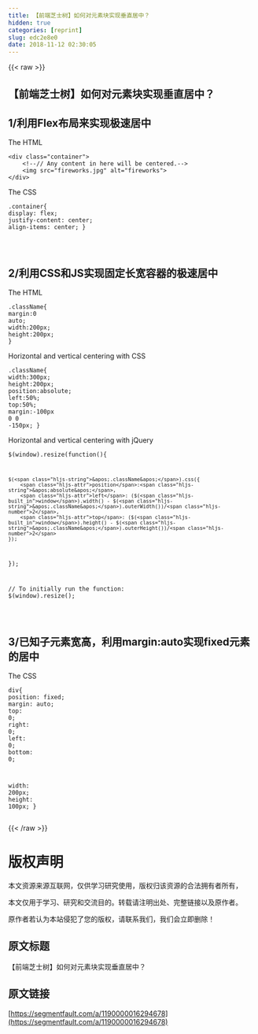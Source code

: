```yaml
---
title: 【前端芝士树】如何对元素块实现垂直居中？
hidden: true
categories: [reprint]
slug: edc2e8e0
date: 2018-11-12 02:30:05
---
```


{{< raw >}}
<h2 id="articleHeader0">&#x3010;&#x524D;&#x7AEF;&#x829D;&#x58EB;&#x6811;&#x3011;&#x5982;&#x4F55;&#x5BF9;&#x5143;&#x7D20;&#x5757;&#x5B9E;&#x73B0;&#x5782;&#x76F4;&#x5C45;&#x4E2D;&#xFF1F;</h2><h2 id="articleHeader1">1/&#x5229;&#x7528;Flex&#x5E03;&#x5C40;&#x6765;&#x5B9E;&#x73B0;&#x6781;&#x901F;&#x5C45;&#x4E2D;</h2><p>The HTML</p><div class="widget-codetool" style="display:none"><div class="widget-codetool--inner"><span class="selectCode code-tool" data-toggle="tooltip" data-placement="top" title="" data-original-title="&#x5168;&#x9009;"></span> <span type="button" class="copyCode code-tool" data-toggle="tooltip" data-placement="top" data-clipboard-text="&lt;div class=&quot;container&quot;&gt;
    &lt;!--// Any content in here will be centered.--&gt;
    &lt;img src=&quot;fireworks.jpg&quot; alt=&quot;fireworks&quot;&gt;
&lt;/div&gt;
" title="" data-original-title="&#x590D;&#x5236;"></span> <span type="button" class="saveToNote code-tool" data-toggle="tooltip" data-placement="top" title="" data-original-title="&#x653E;&#x8FDB;&#x7B14;&#x8BB0;"></span></div></div><pre class="hljs javascript"><code>&lt;div <span class="hljs-class"><span class="hljs-keyword">class</span></span>=<span class="hljs-string">&quot;container&quot;</span>&gt;
    <span class="xml"><span class="hljs-comment">&lt;!--// Any content in here will be centered.--&gt;</span>
    <span class="hljs-tag">&lt;<span class="hljs-name">img</span> <span class="hljs-attr">src</span>=<span class="hljs-string">&quot;fireworks.jpg&quot;</span> <span class="hljs-attr">alt</span>=<span class="hljs-string">&quot;fireworks&quot;</span>&gt;</span>
<span class="hljs-tag">&lt;/<span class="hljs-name">div</span>&gt;</span>
</span></code></pre><p>The CSS</p><div class="widget-codetool" style="display:none"><div class="widget-codetool--inner"><span class="selectCode code-tool" data-toggle="tooltip" data-placement="top" title="" data-original-title="&#x5168;&#x9009;"></span> <span type="button" class="copyCode code-tool" data-toggle="tooltip" data-placement="top" data-clipboard-text=".container{
    display: flex;
    justify-content: center;
    align-items: center;
}

" title="" data-original-title="&#x590D;&#x5236;"></span> <span type="button" class="saveToNote code-tool" data-toggle="tooltip" data-placement="top" title="" data-original-title="&#x653E;&#x8FDB;&#x7B14;&#x8BB0;"></span></div></div><pre class="hljs css"><code><span class="hljs-selector-class">.container</span>{
    <span class="hljs-attribute">display</span>: flex;
    <span class="hljs-attribute">justify-content</span>: center;
    <span class="hljs-attribute">align-items</span>: center;
}

</code></pre><h2 id="articleHeader2">2/&#x5229;&#x7528;CSS&#x548C;JS&#x5B9E;&#x73B0;&#x56FA;&#x5B9A;&#x957F;&#x5BBD;&#x5BB9;&#x5668;&#x7684;&#x6781;&#x901F;&#x5C45;&#x4E2D;</h2><p>The HTML</p><div class="widget-codetool" style="display:none"><div class="widget-codetool--inner"><span class="selectCode code-tool" data-toggle="tooltip" data-placement="top" title="" data-original-title="&#x5168;&#x9009;"></span> <span type="button" class="copyCode code-tool" data-toggle="tooltip" data-placement="top" data-clipboard-text=".className{
    margin:0 auto;
    width:200px;
    height:200px;
}
" title="" data-original-title="&#x590D;&#x5236;"></span> <span type="button" class="saveToNote code-tool" data-toggle="tooltip" data-placement="top" title="" data-original-title="&#x653E;&#x8FDB;&#x7B14;&#x8BB0;"></span></div></div><pre class="hljs css"><code><span class="hljs-selector-class">.className</span>{
    <span class="hljs-attribute">margin</span>:<span class="hljs-number">0</span> auto;
    <span class="hljs-attribute">width</span>:<span class="hljs-number">200px</span>;
    <span class="hljs-attribute">height</span>:<span class="hljs-number">200px</span>;
}
</code></pre><p>Horizontal and vertical centering with CSS</p><div class="widget-codetool" style="display:none"><div class="widget-codetool--inner"><span class="selectCode code-tool" data-toggle="tooltip" data-placement="top" title="" data-original-title="&#x5168;&#x9009;"></span> <span type="button" class="copyCode code-tool" data-toggle="tooltip" data-placement="top" data-clipboard-text=".className{
    width:300px;
    height:200px;
    position:absolute;
    left:50%;
    top:50%;
    margin:-100px 0 0 -150px;
}
" title="" data-original-title="&#x590D;&#x5236;"></span> <span type="button" class="saveToNote code-tool" data-toggle="tooltip" data-placement="top" title="" data-original-title="&#x653E;&#x8FDB;&#x7B14;&#x8BB0;"></span></div></div><pre class="hljs css"><code><span class="hljs-selector-class">.className</span>{
    <span class="hljs-attribute">width</span>:<span class="hljs-number">300px</span>;
    <span class="hljs-attribute">height</span>:<span class="hljs-number">200px</span>;
    <span class="hljs-attribute">position</span>:absolute;
    <span class="hljs-attribute">left</span>:<span class="hljs-number">50%</span>;
    <span class="hljs-attribute">top</span>:<span class="hljs-number">50%</span>;
    <span class="hljs-attribute">margin</span>:-<span class="hljs-number">100px</span> <span class="hljs-number">0</span> <span class="hljs-number">0</span> -<span class="hljs-number">150px</span>;
}
</code></pre><p>Horizontal and vertical centering with jQuery</p><div class="widget-codetool" style="display:none"><div class="widget-codetool--inner"><span class="selectCode code-tool" data-toggle="tooltip" data-placement="top" title="" data-original-title="&#x5168;&#x9009;"></span> <span type="button" class="copyCode code-tool" data-toggle="tooltip" data-placement="top" data-clipboard-text="$(window).resize(function(){

    $(&apos;.className&apos;).css({
        position:&apos;absolute&apos;,
        left: ($(window).width() - $(&apos;.className&apos;).outerWidth())/2,
        top: ($(window).height() - $(&apos;.className&apos;).outerHeight())/2
    });

});

// To initially run the function:
$(window).resize();

" title="" data-original-title="&#x590D;&#x5236;"></span> <span type="button" class="saveToNote code-tool" data-toggle="tooltip" data-placement="top" title="" data-original-title="&#x653E;&#x8FDB;&#x7B14;&#x8BB0;"></span></div></div><pre class="hljs javascript"><code>$(<span class="hljs-built_in">window</span>).resize(<span class="hljs-function"><span class="hljs-keyword">function</span>(<span class="hljs-params"></span>)</span>{

    $(<span class="hljs-string">&apos;.className&apos;</span>).css({
        <span class="hljs-attr">position</span>:<span class="hljs-string">&apos;absolute&apos;</span>,
        <span class="hljs-attr">left</span>: ($(<span class="hljs-built_in">window</span>).width() - $(<span class="hljs-string">&apos;.className&apos;</span>).outerWidth())/<span class="hljs-number">2</span>,
        <span class="hljs-attr">top</span>: ($(<span class="hljs-built_in">window</span>).height() - $(<span class="hljs-string">&apos;.className&apos;</span>).outerHeight())/<span class="hljs-number">2</span>
    });

});

<span class="hljs-comment">// To initially run the function:</span>
$(<span class="hljs-built_in">window</span>).resize();

</code></pre><h2 id="articleHeader3">3/&#x5DF2;&#x77E5;&#x5B50;&#x5143;&#x7D20;&#x5BBD;&#x9AD8;&#xFF0C;&#x5229;&#x7528;margin:auto&#x5B9E;&#x73B0;fixed&#x5143;&#x7D20;&#x7684;&#x5C45;&#x4E2D;</h2><p>The CSS</p><div class="widget-codetool" style="display:none"><div class="widget-codetool--inner"><span class="selectCode code-tool" data-toggle="tooltip" data-placement="top" title="" data-original-title="&#x5168;&#x9009;"></span> <span type="button" class="copyCode code-tool" data-toggle="tooltip" data-placement="top" data-clipboard-text="div{
   position: fixed;
   margin: auto;
   top: 0;
   right: 0;
   left: 0;
   bottom: 0;

   width: 200px;
   height: 100px;
}" title="" data-original-title="&#x590D;&#x5236;"></span> <span type="button" class="saveToNote code-tool" data-toggle="tooltip" data-placement="top" title="" data-original-title="&#x653E;&#x8FDB;&#x7B14;&#x8BB0;"></span></div></div><pre class="hljs css"><code><span class="hljs-selector-tag">div</span>{
   <span class="hljs-attribute">position</span>: fixed;
   <span class="hljs-attribute">margin</span>: auto;
   <span class="hljs-attribute">top</span>: <span class="hljs-number">0</span>;
   <span class="hljs-attribute">right</span>: <span class="hljs-number">0</span>;
   <span class="hljs-attribute">left</span>: <span class="hljs-number">0</span>;
   <span class="hljs-attribute">bottom</span>: <span class="hljs-number">0</span>;

   <span class="hljs-attribute">width</span>: <span class="hljs-number">200px</span>;
   <span class="hljs-attribute">height</span>: <span class="hljs-number">100px</span>;
}</code></pre>
{{< /raw >}}

# 版权声明
本文资源来源互联网，仅供学习研究使用，版权归该资源的合法拥有者所有，

本文仅用于学习、研究和交流目的。转载请注明出处、完整链接以及原作者。 

原作者若认为本站侵犯了您的版权，请联系我们，我们会立即删除！

## 原文标题
【前端芝士树】如何对元素块实现垂直居中？

## 原文链接
[https://segmentfault.com/a/1190000016294678](https://segmentfault.com/a/1190000016294678)

